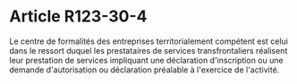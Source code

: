 # Article R123-30-4

Le centre de formalités des entreprises territorialement compétent est celui dans le ressort duquel les prestataires de services transfrontaliers réalisent leur prestation de services impliquant une déclaration d'inscription ou une demande d'autorisation ou déclaration préalable à l'exercice de l'activité.